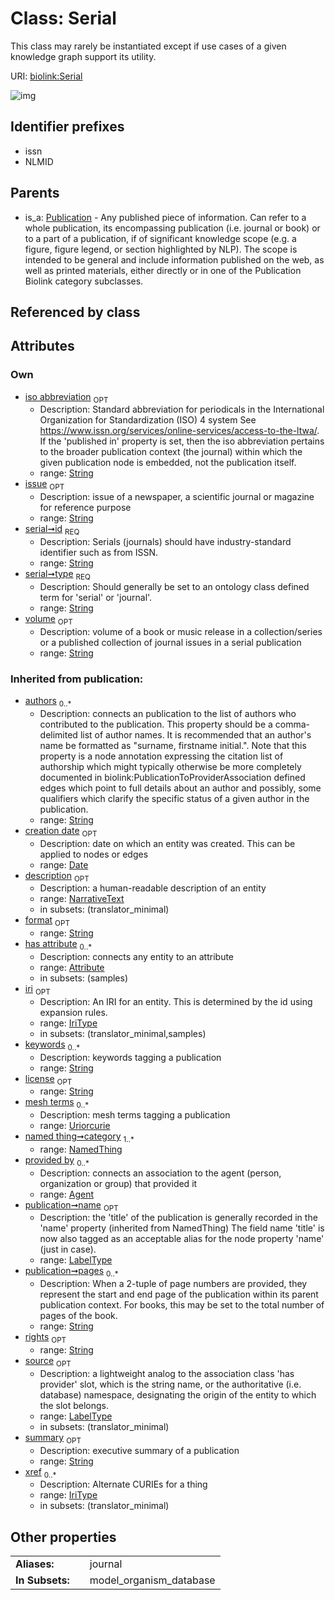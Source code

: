
# Class: Serial


This class may rarely be instantiated except if use cases of a given knowledge graph support its utility.

URI: [biolink:Serial](https://w3id.org/biolink/vocab/Serial)


![img](http://yuml.me/diagram/nofunky;dir:TB/class/[Publication]^-[Serial&#124;iso_abbreviation:string%20%3F;volume:string%20%3F;issue:string%20%3F;id:string;type:string;authors(i):string%20*;pages(i):string%20*;summary(i):string%20%3F;keywords(i):string%20*;mesh_terms(i):uriorcurie%20*;xref(i):iri_type%20*;name(i):label_type%20%3F;license(i):string%20%3F;rights(i):string%20%3F;format(i):string%20%3F;creation_date(i):date%20%3F;iri(i):iri_type%20%3F;description(i):narrative_text%20%3F;source(i):label_type%20%3F],[Publication],[NamedThing],[Attribute],[Agent])

## Identifier prefixes

 * issn
 * NLMID

## Parents

 *  is_a: [Publication](Publication.md) - Any published piece of information. Can refer to a whole publication, its encompassing publication (i.e. journal or book) or to a part of a publication, if of significant knowledge scope (e.g. a figure, figure legend, or section highlighted by NLP). The scope is intended to be general and include information published on the web, as well as printed materials, either directly or in one of the Publication Biolink category subclasses.

## Referenced by class


## Attributes


### Own

 * [iso abbreviation](iso_abbreviation.md)  <sub>OPT</sub>
    * Description: Standard abbreviation for periodicals in the International Organization for Standardization (ISO) 4 system See https://www.issn.org/services/online-services/access-to-the-ltwa/. If the 'published in' property is set, then the iso abbreviation pertains to the broader publication context (the journal) within which the given publication node is embedded, not the publication itself.
    * range: [String](types/String.md)
 * [issue](issue.md)  <sub>OPT</sub>
    * Description: issue of a newspaper, a scientific journal or magazine for reference purpose
    * range: [String](types/String.md)
 * [serial➞id](serial_id.md)  <sub>REQ</sub>
    * Description: Serials (journals) should have industry-standard identifier such as from ISSN.
    * range: [String](types/String.md)
 * [serial➞type](serial_type.md)  <sub>REQ</sub>
    * Description: Should generally be set to an ontology class defined term for 'serial' or 'journal'.
    * range: [String](types/String.md)
 * [volume](volume.md)  <sub>OPT</sub>
    * Description: volume of a book or music release in a collection/series or a published collection of journal issues in a serial publication
    * range: [String](types/String.md)

### Inherited from publication:

 * [authors](authors.md)  <sub>0..*</sub>
    * Description: connects an publication to the list of authors who contributed to the publication. This property should be a comma-delimited list of author names. It is recommended that an author's name be formatted as "surname, firstname initial.".   Note that this property is a node annotation expressing the citation list of authorship which might typically otherwise be more completely documented in biolink:PublicationToProviderAssociation defined edges which point to full details about an author and possibly, some qualifiers which clarify the specific status of a given author in the publication.
    * range: [String](types/String.md)
 * [creation date](creation_date.md)  <sub>OPT</sub>
    * Description: date on which an entity was created. This can be applied to nodes or edges
    * range: [Date](types/Date.md)
 * [description](description.md)  <sub>OPT</sub>
    * Description: a human-readable description of an entity
    * range: [NarrativeText](types/NarrativeText.md)
    * in subsets: (translator_minimal)
 * [format](format.md)  <sub>OPT</sub>
    * range: [String](types/String.md)
 * [has attribute](has_attribute.md)  <sub>0..*</sub>
    * Description: connects any entity to an attribute
    * range: [Attribute](Attribute.md)
    * in subsets: (samples)
 * [iri](iri.md)  <sub>OPT</sub>
    * Description: An IRI for an entity. This is determined by the id using expansion rules.
    * range: [IriType](types/IriType.md)
    * in subsets: (translator_minimal,samples)
 * [keywords](keywords.md)  <sub>0..*</sub>
    * Description: keywords tagging a publication
    * range: [String](types/String.md)
 * [license](license.md)  <sub>OPT</sub>
    * range: [String](types/String.md)
 * [mesh terms](mesh_terms.md)  <sub>0..*</sub>
    * Description: mesh terms tagging a publication
    * range: [Uriorcurie](types/Uriorcurie.md)
 * [named thing➞category](named_thing_category.md)  <sub>1..*</sub>
    * range: [NamedThing](NamedThing.md)
 * [provided by](provided_by.md)  <sub>0..*</sub>
    * Description: connects an association to the agent (person, organization or group) that provided it
    * range: [Agent](Agent.md)
 * [publication➞name](publication_name.md)  <sub>OPT</sub>
    * Description: the 'title' of the publication is generally recorded in the 'name' property (inherited from NamedThing) The field name 'title' is now also tagged as an acceptable alias for the node property 'name' (just in case).
    * range: [LabelType](types/LabelType.md)
 * [publication➞pages](publication_pages.md)  <sub>0..*</sub>
    * Description: When a 2-tuple of page numbers are provided, they represent the start and end page of the publication within its parent publication context. For books, this may be set to the total number of pages of the book.
    * range: [String](types/String.md)
 * [rights](rights.md)  <sub>OPT</sub>
    * range: [String](types/String.md)
 * [source](source.md)  <sub>OPT</sub>
    * Description: a lightweight analog to the association class 'has provider' slot, which is the string name, or the authoritative (i.e. database) namespace, designating the origin of the entity to which the slot belongs.
    * range: [LabelType](types/LabelType.md)
    * in subsets: (translator_minimal)
 * [summary](summary.md)  <sub>OPT</sub>
    * Description: executive  summary of a publication
    * range: [String](types/String.md)
 * [xref](xref.md)  <sub>0..*</sub>
    * Description: Alternate CURIEs for a thing
    * range: [IriType](types/IriType.md)
    * in subsets: (translator_minimal)

## Other properties

|  |  |  |
| --- | --- | --- |
| **Aliases:** | | journal |
| **In Subsets:** | | model_organism_database |

